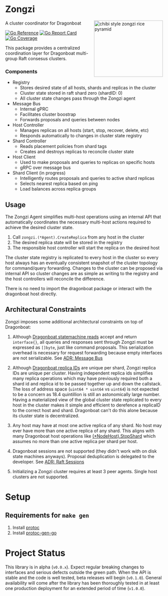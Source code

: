 # Zongzi

<img alt="chibi style zongzi rice pyramid" src="https://user-images.githubusercontent.com/20638/228140399-d7b5cb5f-b2e4-4452-8de0-3decbe35bb36.png" width="220" height="180" align="right"/>

A cluster coordinator for Dragonboat

[![Go Reference](https://godoc.org/github.com/logbn/zongzi?status.svg)](https://godoc.org/github.com/logbn/zongzi)
[![Go Report Card](https://goreportcard.com/badge/github.com/logbn/zongzi?4)](https://goreportcard.com/report/github.com/logbn/zongzi)
[![Go Coverage](https://github.com/logbn/zongzi/wiki/coverage.svg)](https://raw.githack.com/wiki/logbn/zongzi/coverage.html)

This package provides a centralized coordination layer for Dragonboat multi-group Raft consesus clusters.

### Components

- Registry
  - Stores desired state of all hosts, shards and replicas in the cluster
  - Cluster state stored in raft shard zero (shardID: 0)
  - All cluster state changes pass through the Zongzi agent
- Message Bus
  - Internal gPRC
  - Facilitates cluster boostrap
  - Forwards proposals and queries between nodes
- Host Controller
  - Manages replicas on all hosts (start, stop, recover, delete, etc)
  - Responds automatically to changes in cluster state registry
- Shard Controller
  - Reads placement policies from shard tags
  - Creates and destroys replicas to reconcile cluster state
- Host Client
  - Used to make proposals and queries to replicas on specific hosts
  - gRPC over message bus
- Shard Client (in progress)
  - Intelligently routes proposals and queries to active shard replicas
  - Selects nearest replica based on ping
  - Load balances across replica groups

## Usage

The Zongzi Agent simplifies multi-host operations using an internal API that automatically coordinates the
necessary multi-host actions required to achieve the desired cluster state.

1. Call `zongzi.(*Agent).CreateReplica` from any host in the cluster
2. The desired replica state will be stored in the registry
3. The responsible host controller will start the replica on the desired host

The cluster state registry is replicated to every host in the cluster so every host always has an eventually consistent
snapshot of the cluster topology for command/query forwarding. Changes to the cluster can be proposed via internal API
so cluster changes are as simple as writing to the registry and the host controllers will reconcile the difference.

There is no need to import the dragonboat package or interact with the dragonboat host directly.

## Architectural Constraints

Zongzi imposes some additional architectural constraints on top of Dragonboat:

1. Although [Dragonboat statemachine reads](https://pkg.go.dev/github.com/lni/dragonboat/v4#NodeHost.ReadLocalNode)
accept and return `interface{}`, all queries and responses sent through Zongzi must be expressed as `[]byte`, just
like command proposals. This serialization overhead is necessary for request forwarding because empty interfaces are
not serializable. See [ADR: Message Bus](/docs/adr/sessions.md)

2. Although [Dragonboat replica IDs](https://pkg.go.dev/github.com/lni/dragonboat/v4#NodeHost.HasNodeInfo) are unique
per shard, Zongzi replica IDs are unique per cluster. Having independent replica ids simplifies many replica operations
which may have previously required both a shard id and replica id to be passed together up and down the callstack. The
loss of address space (`uint64 * uint64` vs `uint64`) is not expected to be a concern as 18.4 quintillion is still
an astonomically large number. Having a materialized view of the global cluster state replicated to every host in the
cluster makes it simple and efficient to derefence a replicaID to the correct host and shard. Dragonboat can't do this
alone because its cluster state is decentralized.

3. Any host may have at most one active replica of any shard. No host may ever have more than one active replica of
any shard. This aligns with many Dragonboat host operations like
[(*NodeHost).StopShard](https://pkg.go.dev/github.com/lni/dragonboat/v4#NodeHost.StopShard) which assumes no more than
one active replica per shard per host.

4. Dragonboat sessions are not supported (they didn't work with on disk state machines anyways). Proposal deduplication
is delegated to the developer. See [ADR: Raft Sessions](/docs/adr/raft_sessions.md)

5. Initializing a Zongzi cluster requires at least 3 peer agents. Single host clusters are not supported.

# Setup

## Requirements for `make gen`

1. Install [protoc](https://grpc.io/docs/protoc-installation/)
2. Install [protoc-gen-go](https://grpc.io/docs/languages/go/quickstart/)

# Project Status

This library is in alpha (`v0.0.x`). Expect regular breaking changes to interfaces and serious defects outside the green
path. When the API is stable and the code is well tested, beta releases will begin (`v0.1.0`). General availability
will come after the library has been thoroughly tested in at least one production deployment for an extended period of
time (`v1.0.0`).
